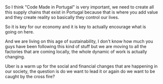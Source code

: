 So I think "Code Made in Portugal" is very important, we need to create all this supply chains that exist in Portugal because that is where you add value and they create reality so basically they control our lives.

So it is key for our economy and it is key to actually encourage what is going on here.

And we are living on this age of sustainability, I don't know how much you guys have been following this kind of stuff but we are moving to all the factories that are coming locally, the whole dynamic of work is actually changing.

Uber is a warm up for the social and financial changes that are happening in our society, the question is do we want to lead it or again do we want to be caught by the cross fire?
